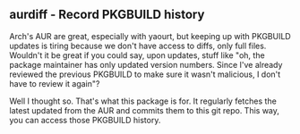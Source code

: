 aurdiff - Record PKGBUILD history
---

Arch's AUR are great, especially with yaourt, but keeping up with PKGBUILD updates is tiring
because we don't have access to diffs, only full files. Wouldn't it be great if you could say, upon
updates, stuff like "oh, the package maintainer has only updated version numbers. Since I've already
reviewed the previous PKGBUILD to make sure it wasn't malicious, I don't have to review it again"?

Well I thought so. That's what this package is for. It regularly fetches the latest updated from the
AUR and commits them to this git repo. This way, you can access those PKGBUILD history.
